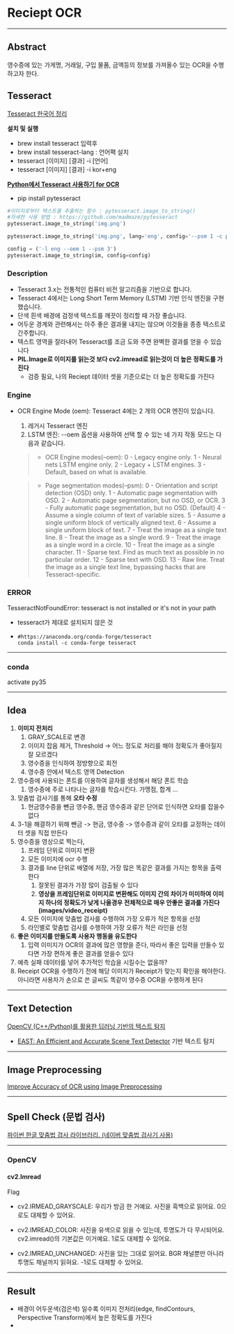 # Reciept OCR

---

## Abstract
영수증에 있는 가게명, 거래일, 구입 물품, 금액등의 정보를 가져올수 있는 OCR을 수행하고자 한다.

## Tesseract

[Tesseract 한국어 정리](https://blog.naver.com/PostView.nhn?blogId=tommybee&logNo=221307497468&parentCategoryNo=&categoryNo=54&viewDate=&isShowPopularPosts=true&from=search)

**설치 및 실행**

- brew install tesseract 입력후
- brew install tesseract-lang : 언어팩 설치
- tesseract [이미지] [결과] -i [언어]
- tesseract [이미지] [결과] -i kor+eng

**[Python에서 Tesseract 사용하기 for OCR](https://junyoung-jamong.github.io/computer/vision,/ocr/2019/01/30/Python%EC%97%90%EC%84%9C-Tesseract%EB%A5%BC-%EC%9D%B4%EC%9A%A9%ED%95%B4-OCR-%EC%88%98%ED%96%89%ED%95%98%EA%B8%B0.html)**

- pip install pytesseract

```python
#이미지로부터 텍스트를 추출하는 함수 : pytesseract.image_to_string()
#자세한 사용 방법 : https://github.com/madmaze/pytesseract
pytesseract.image_to_string('img.png')

pytesseract.image_to_string('img.png', lang='eng', config='--psm 1 -c preserve_interword_spaces=1')

config = ('-l eng --oem 1 --psm 3')
pytesseract.image_to_string(im, config=config)
```

### Description

- Tesseract 3.x는 전통적인 컴퓨터 비전 알고리즘을 기반으로 합니다.
- Tesseract 4에서는 Long Short Term Memory (LSTM) 기반 인식 엔진을 구현했습니다.
- 단색 흰색 배경에 검정색 텍스트를 깨끗이 정리할 때 가장 좋습니다.
- 어두운 경계와 관련해서는 아주 좋은 결과물 내지는 않으며 이것들을 종종 텍스트로 간주합니다.
- 텍스트 영역을 잘라내어 Tesseract를 조금 도와 주면 완벽한 결과를 얻을 수 있습니다
- **PIL.Image로 이미지를 읽는것 보다 cv2.imread로 읽는것이 더 높은 정확도를 가진다**
  - 검증 필요, 나의 Reciept 데이터 셋을 기준으로는 더 높은 정확도를 가진다

### Engine

- OCR Engine Mode (oem): Tesseract 4에는 2 개의 OCR 엔진이 있습니다.
   1) 레거시 Tesseract 엔진
   2) LSTM 엔진: --oem 옵션을 사용하여 선택 할 수 있는 네 가지 작동 모드는 다음과 같습니다.

  > - OCR Engine modes(–oem):
  >   0 - Legacy engine only.
  >   1 - Neural nets LSTM engine only.
  >   2 - Legacy + LSTM engines.
  >   3 - Default, based on what is available.

  > - Page segmentation modes(–psm):
  >   0 - Orientation and script detection (OSD) only.
  >   1 - Automatic page segmentation with OSD.
  >   2 - Automatic page segmentation, but no OSD, or OCR.
  >   3 - Fully automatic page segmentation, but no OSD. (Default)
  >   4 - Assume a single column of text of variable sizes.
  >   5 - Assume a single uniform block of vertically aligned text.
  >   6 - Assume a single uniform block of text.
  >   7 - Treat the image as a single text line.
  >   8 - Treat the image as a single word.
  >   9 - Treat the image as a single word in a circle.
  >   10 - Treat the image as a single character.
  >   11 - Sparse text. Find as much text as possible in no particular order.
  >   12 - Sparse text with OSD.
  >   13 - Raw line. Treat the image as a single text line, bypassing hacks that are Tesseract-specific.

### ERROR

TesseractNotFoundError: tesseract is not installed or it's not in your path

 - tesseract가 제대로 설치되지 않은 것

 - ```
   #https://anaconda.org/conda-forge/tesseract
   conda install -c conda-forge tesseract
   ```

---

### conda

activate py35

---

## Idea

1. **이미지 전처리**
   1. GRAY_SCALE로 변경
   2. 이미지 잡음 제거, Threshold -> 어느 정도로 처리를 해야 정확도가 좋아질지 잘 모르겠다
   3. 영수증을 인식하여 정방향으로 회전
   4. 영수증 안에서 텍스트 영역 Detection
2. 영수증에 사용되는 폰트를 이용하여 글자를 생성해서 해당 폰트 학습
   1. 영수증에 주로 나타나는 글자를 학습시킨다. 가맹점, 합계 ...
3. 맞춤법 검사기를 통해 **오타 수정**
   1. 현금영수증을 뺀금 영수중, 핸금 영수중과 같은 단어로 인식하면 오타를 잡을수 없다
4. 3-1을 해결하기 위해 뺀금 -> 현금, 영수중 -> 영수증과 같이 오타를 교정하는 데이터 셋을 직접 만든다
5. 영수증을 영상으로 찍는다, 
   1. 프레임 단위로 이미지 변환
   2. 모든 이미지에 ocr 수행
   3. 결과를 line 단위로 배열에 저장, 가장 많은 똑같은 결과를 가지는 항목을 출력한다
      1. 잘못된 결과가 가장 많이 검출될 수 있다
      2. **영상을 프레임단위로 이미지로 변환해도 이미지 간의 차이가 미미하여 이미지 하나의 정확도가 낮게 나올경우 전체적으로 매우 안좋은 결과를 가진다 (images/video_receipt)**
   4. 모든 이미지에 맞춤법 검사를 수행하여 가장 오류가 적은 항목을 선정
   5. 라인별로 맞춤법 검사를 수행하여 가장 오류가 적은 라인을 선정
6. **좋은 이미지를 만들도록 사용자 행동을 유도한다**
   1. 입력 이미지가 OCR의 결과에 많은 영향을 준다, 따라서 좋은 입력을 만들수 있다면 가장 편하게 좋은 결과를 얻을수 있다
7. 예측 실패 데이터를 넣어 추가적인 학습을 시킬수는 없을까?
8. Receipt OCR을 수행하기 전에 해당 이미지가 Receipt가 맞는지 확인을 해야한다. 아니라면 사용자가 손으로 쓴 글씨도 똑같이 영수증 OCR을 수행하게 된다

---

## Text Detection

[OpenCV (C++/Python)를 활용한 딥러닝 기반의 텍스트 탐지](https://blog.naver.com/PostView.nhn?blogId=tommybee&logNo=221650194118&parentCategoryNo=&categoryNo=157&viewDate=&isShowPopularPosts=true&from=search#)

-  [EAST: An Efficient and Accurate Scene Text Detector](https://arxiv.org/abs/1704.03155v2) 기반 텍스트 탐지

  

---

## Image Preprocessing

[Improve Accuracy of OCR using Image Preprocessing](https://medium.com/cashify-engineering/improve-accuracy-of-ocr-using-image-preprocessing-8df29ec3a033)

---

## Spell Check (문법 검사)

[파이썬 한글 맞춤법 검사 라이브러리. (네이버 맞춤법 검사기 사용)](https://github.com/ssut/py-hanspell)

---

### OpenCV

#### cv2.Imread 

Flag

- cv2.IRMEAD_GRAYSCALE: 우리가 방금 한 거예요. 사진을 흑백으로 읽어요. 0으로도 대체할 수 있어요.

- cv2.IMREAD_COLOR: 사진을 유색으로 읽을 수 있는데, 투명도가 다 무시되어요. cv2.imread()의 기본값은 이거예요. 1로도 대체할 수 있어요.

- cv2.IMREAD_UNCHANGED: 사진을 있는 그대로 읽어요. BGR 채널뿐만 아니라 투명도 채널까지 읽혀요. -1로도 대체할 수 있어요.

---

## Result

- 배경이 어두운색(검은색) 일수록 이미지 전처리(edge, findContours, Perspective Transform)에서 높은 정확도를 가진다
- 